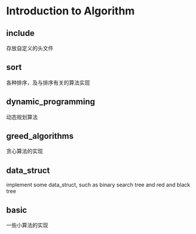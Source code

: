 Introduction to Algorithm
===================================

include
---------
存放自定义的头文件

sort
-------------
各种排序，及与排序有关的算法实现

dynamic_programming
-------------------
动态规划算法

greed_algorithms
-----------------
贪心算法的实现

data_struct
------------------
implement some data_struct, such as binary search tree and red and black tree

basic
----------------
一些小算法的实现
